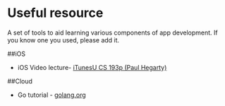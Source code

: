 Useful resource
===================
A set of tools to aid learning various components of app development. If you know one you used, please add it.


##iOS
  * iOS Video lecture- [iTunesU CS 193p (Paul Hegarty)](https://itunes.apple.com/gb/course/coding-together-developing/id593208016)

##Cloud
  * Go tutorial - [golang.org](http://tour.golang.org/#1)

  
